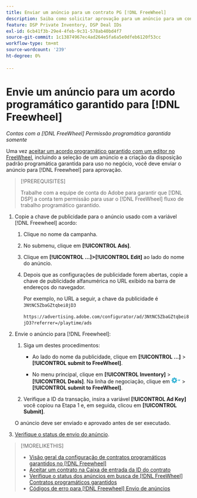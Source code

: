 ```yaml
---
title: Enviar um anúncio para um contrato PG [!DNL FreeWheel]
description: Saiba como solicitar aprovação para um anúncio para um contrato programático garantido com um editor em [!DNL Freewheel].
feature: DSP Private Inventory, DSP Deal IDs
exl-id: 6cb41f3b-29e4-4feb-9c31-578ab40bd4f7
source-git-commit: 1c13874967ec4ad264e5fa6a5e0dfeb6120f53cc
workflow-type: tm+mt
source-wordcount: '239'
ht-degree: 0%

---
```


# Envie um anúncio para um acordo programático garantido para [!DNL Freewheel]

*Contas com a [!DNL FreeWheel] Permissão programática garantida somente*

Uma vez [aceitar um acordo programático garantido com um editor no FreeWheel](#programmatic-guaranteed-set-up.md#pg-setup-deal-id-inbox), incluindo a seleção de um anúncio e a criação da disposição padrão programática garantida para uso no negócio, você deve enviar o anúncio para [!DNL Freewheel] para aprovação.

>[!PREREQUISITES]
>
>Trabalhe com a equipe de conta do Adobe para garantir que [!DNL DSP] a conta tem permissão para usar o [!DNL FreeWheel] fluxo de trabalho programático garantido.

1. Copie a chave de publicidade para o anúncio usado com a variável [!DNL Freewheel] acordo:

   1. Clique no nome da campanha.

   1. No submenu, clique em **[!UICONTROL Ads]**.

   1. Clique em  **[!UICONTROL ...]>[!UICONTROL Edit]** ao lado do nome do anúncio.

   1. Depois que as configurações de publicidade forem abertas, copie a chave de publicidade alfanumérica no URL exibido na barra de endereços do navegador.

      Por exemplo, no URL a seguir, a chave da publicidade é `3NtNC5ZbaGZtqbei8jD3`

      `https://advertising.adobe.com/configurator/ad/3NtNC5ZbaGZtqbei8jD3?referrer=/playtime/ads`

1. Envie o anúncio para [!DNL Freewheel]:

   1. Siga um destes procedimentos:

      * Ao lado do nome da publicidade, clique em  **[!UICONTROL ...]** > **[!UICONTROL submit to FreeWheel]**.

      * No menu principal, clique em **[!UICONTROL Inventory]** > **[!UICONTROL Deals]**. Na linha de negociação, clique em ![Menu Opções](/help/dsp/assets/options-menu.png) > **[!UICONTROL submit to FreeWheel]**.
   1. Verifique a ID da transação, insira a variável **[!UICONTROL Ad Key]** você copiou na Etapa 1 e, em seguida, clicou em **[!UICONTROL Submit]**.

   O anúncio deve ser enviado e aprovado antes de ser executado.

1. [Verifique o status de envio do anúncio](freewheel-check-status.md).

>[!MORELIKETHIS]
>
>* [Visão geral da configuração de contratos programáticos garantidos no [!DNL Freewheel]](freewheel-overview.md)
>* [Aceitar um contrato na Caixa de entrada da ID do contrato](deal-id-inbox-accept.md)
>* [Verifique o status dos anúncios em busca de [!DNL FreeWheel] Contratos programáticos garantidos](freewheel-check-status.md)
>* [Códigos de erro para [!DNL Freewheel] Envio de anúncios](freewheel-error-codes.md)

